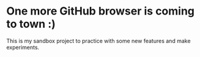 # One more GitHub browser is coming to town :)

This is my sandbox project to practice with some new features and make experiments.
